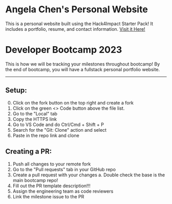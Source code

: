# Angela Chen's Personal Website

This is a personal website built using the Hack4Impact Starter Pack!
It includes a portfolio, resume, and contact information.
[Visit it Here!](https://anvch.github.io)

# Developer Bootcamp 2023

This is how we will be tracking your milestones throughout bootcamp! By the end of bootcamp, you will have a fullstack personal portfolio website.

---

## Setup:

0. Click on the fork button on the top right and create a fork
1. Click on the green <> Code button above the file list.
2. Go to the "Local" tab
3. Copy the HTTPS link
4. Go to VS Code and do Ctrl/Cmd + Shift + P
5. Search for the "Git: Clone" action and select
6. Paste in the repo link and clone

## Creating a PR:

1. Push all changes to your remote fork
2. Go to the "Pull requests" tab in your GitHub repo
3. Create a pull request with your changes
   a. Double check the base is the main bootcamp repo!
4. Fill out the PR template description!!!
5. Assign the engineering team as code reviewers
6. Link the milestone issue to the PR
